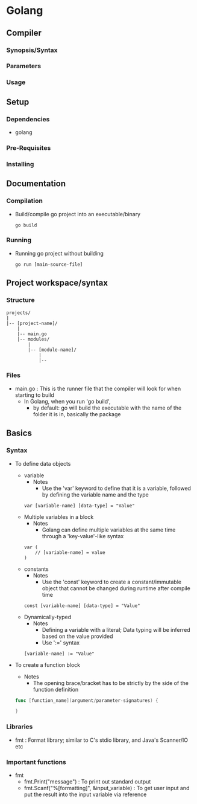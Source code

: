 # Golang

## Compiler
### Synopsis/Syntax

### Parameters

### Usage

## Setup

### Dependencies
+ golang

### Pre-Requisites

### Installing

## Documentation

### Compilation
- Build/compile go project into an executable/binary
    ```console
    go build
    ```

### Running
- Running go project without building
    ```console
    go run [main-source-file]
    ```

## Project workspace/syntax
### Structure
```
projects/
|
|-- [project-name]/
    |
    |-- main.go
    |-- modules/
        |
        |-- [module-name]/
            |
            |-- 
```

### Files
- main.go : This is the runner file that the compiler will look for when starting to build
    - In Golang, when you run 'go build', 
        + by default: go will build the executable with the name of the folder it is in, basically the package

## Basics
### Syntax
- To define data objects 
    - variable
        - Notes
            + Use the 'var' keyword to define that it is a variable, followed by defining the variable name and the type
        ```golang
        var [variable-name] [data-type] = "Value"
        ```
    - Multiple variables in a block
        - Notes
            + Golang can define multiple variables at the same time through a 'key-value'-like syntax
        ```golang
        var (
            // [variable-name] = value
        )
        ```
    - constants
        - Notes
            + Use the 'const' keyword to create a constant/immutable object that cannot be changed during runtime after compile time
        ```golang
        const [variable-name] [data-type] = "Value"
        ```
    - Dynamically-typed
        - Notes
            + Defining a variable with a literal; Data typing will be inferred based on the value provided
            + Use ':=' syntax
        ```golang
        [variable-name] := "Value"
        ```

- To create a function block
    - Notes
        + The opening brace/bracket has to be strictly by the side of the function definition
    ```go
    func [function_name](argument/parameter-signatures) {

    }
    ```


### Libraries
+ fmt : Format library; similar to C's stdio library, and Java's Scanner/IO etc

### Important functions
- fmt
    + fmt.Print("message") : To print out standard output
    + fmt.Scanf("%[formatting]", &input_variable) : To get user input and put the result into the input variable via reference


